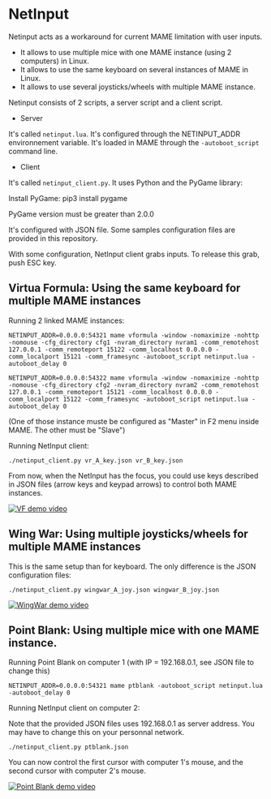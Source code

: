 # NetInput

Netinput acts as a workaround for current MAME limitation with user inputs.
- It allows to use multiple mice with one MAME instance (using 2 computers) in Linux.
- It allows to use the same keyboard on several instances of MAME in Linux.
- It allows to use several joysticks/wheels with multiple MAME instance.

Netinput consists of 2 scripts, a server script and a client script.

- Server

It's called `netinput.lua`. It's configured through the NETINPUT_ADDR environnement variable. It's loaded in MAME through the `-autoboot_script` command line.

- Client

It's called `netinput_client.py`. It uses Python and the PyGame library:

Install PyGame: pip3 install pygame

PyGame version must be greater than 2.0.0

It's configured with JSON file. Some samples configuration files are provided in this repository.

With some configuration, NetInput client grabs inputs. To release this grab, push ESC key.


## Virtua Formula: Using the same keyboard for multiple MAME instances

Running 2 linked MAME instances:

`NETINPUT_ADDR=0.0.0.0:54321 mame vformula -window -nomaximize -nohttp -nomouse -cfg_directory cfg1 -nvram_directory nvram1 -comm_remotehost 127.0.0.1 -comm_remoteport 15122 -comm_localhost 0.0.0.0 -comm_localport 15121 -comm_framesync -autoboot_script netinput.lua -autoboot_delay 0`

`NETINPUT_ADDR=0.0.0.0:54322 mame vformula -window -nomaximize -nohttp -nomouse -cfg_directory cfg2 -nvram_directory nvram2 -comm_remotehost 127.0.0.1 -comm_remoteport 15121 -comm_localhost 0.0.0.0 -comm_localport 15122 -comm_framesync -autoboot_script netinput.lua -autoboot_delay 0`

(One of those instance muste be configured as "Master" in F2 menu inside MAME. The other must be "Slave")

Running NetInput client:

`./netinput_client.py vr_A_key.json vr_B_key.json`

From now, when the NetInput has the focus, you could use keys described in JSON files (arrow keys and keypad arrows) to control both MAME instances.

[![VF demo video](https://img.youtube.com/vi/AYk97BY5BzU/0.jpg)](https://www.youtube.com/watch?v=AYk97BY5BzU)

## Wing War: Using multiple joysticks/wheels for multiple MAME instances

This is the same setup than for keyboard. The only difference is the JSON configuration files:

`./netinput_client.py wingwar_A_joy.json wingwar_B_joy.json`

[![WingWar demo video](https://img.youtube.com/vi/1W3-yOFDW6Y/0.jpg)](https://www.youtube.com/watch?v=1W3-yOFDW6Y)

## Point Blank: Using multiple mice with one MAME instance.

Running Point Blank on computer 1 (with IP = 192.168.0.1, see JSON file to change this)

`NETINPUT_ADDR=0.0.0.0:54321 mame ptblank -autoboot_script netinput.lua -autoboot_delay 0`

Running NetInput client on computer 2:

Note that the provided JSON files uses 192.168.0.1 as server address. You may have to change this on your personnal network.

`./netinput_client.py ptblank.json`

You can now control the first cursor with computer 1's mouse, and the second cursor with computer 2's mouse.

[![Point Blank demo video](https://img.youtube.com/vi/X3eC7ARrHzU/0.jpg)](https://www.youtube.com/watch?v=X3eC7ARrHzU)


